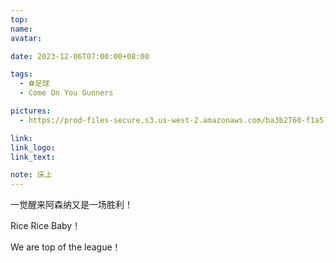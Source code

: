 ```yaml
---
top:
name: 
avatar:

date: 2023-12-06T07:00:00+08:00

tags:
  - ⚽️足球
  - Come On You Gunners

pictures:
  - https://prod-files-secure.s3.us-west-2.amazonaws.com/ba3b2760-f1a5-4a5a-b58f-c00d3288ee4b/6f1d8c99-153f-420d-9d09-82116682c689/IMG_3975.jpeg?X-Amz-Algorithm=AWS4-HMAC-SHA256&X-Amz-Content-Sha256=UNSIGNED-PAYLOAD&X-Amz-Credential=AKIAT73L2G45HZZMZUHI%2F20231209%2Fus-west-2%2Fs3%2Faws4_request&X-Amz-Date=20231209T061944Z&X-Amz-Expires=3600&X-Amz-Signature=5f0e1611b24073ac2c0429ca48da032a836a5ac6e9366bbad929288833160caf&X-Amz-SignedHeaders=host&x-id=GetObject

link: 
link_logo:
link_text: 

note: 床上
---
```

一觉醒来阿森纳又是一场胜利！

Rice Rice Baby！

We are top of the league！